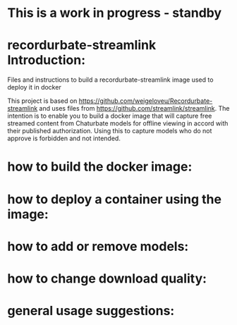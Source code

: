 # This is a work in progress - standby

# recordurbate-streamlink Introduction:
Files and instructions to build a recordurbate-streamlink image used to deploy it in docker

This project is based on https://github.com/weigeloveu/Recordurbate-streamlink and uses files from https://github.com/streamlink/streamlink. The intention is to enable you to build a docker image that will capture free streamed content from Chaturbate models for offline viewing in accord with their published authorization. Using this to capture models who do not approve is forbidden and not intended.

# how to build the docker image:


# how to deploy a container using the image:


# how to add or remove models:


# how to change download quality:


# general usage suggestions:
